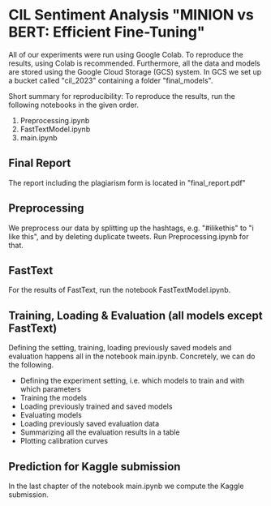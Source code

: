 # CIL Sentiment Analysis "MINION vs BERT: Efficient Fine-Tuning"

All of our experiments were run using Google Colab. To reproduce the results, using Colab is recommended. Furthermore, all the data and models are stored using the Google Cloud Storage (GCS) system. In GCS we set up a bucket called "cil_2023" containing a folder "final_models".

Short summary for reproducibility: To reproduce the results, run the following notebooks in the given order.
1) Preprocessing.ipynb
2) FastTextModel.ipynb
3) main.ipynb

## Final Report
The report including the plagiarism form is located in "final_report.pdf"

## Preprocessing

We preprocess our data by splitting up the hashtags, e.g. "#ilikethis" to "i like this", and by deleting duplicate tweets. Run Preprocessing.ipynb for that.

## FastText

For the results of FastText, run the notebook FastTextModel.ipynb.

## Training, Loading & Evaluation (all models except FastText)

Defining the setting, training, loading previously saved models and evaluation happens all in the notebook main.ipynb. Concretely, we can do the following.

- Defining the experiment setting, i.e. which models to train and with which parameters
- Training the models
- Loading previously trained and saved models
- Evaluating models
- Loading previously saved evaluation data
- Summarizing all the evaluation results in a table
- Plotting calibration curves

## Prediction for Kaggle submission

In the last chapter of the notebook main.ipynb we compute the Kaggle submission.
